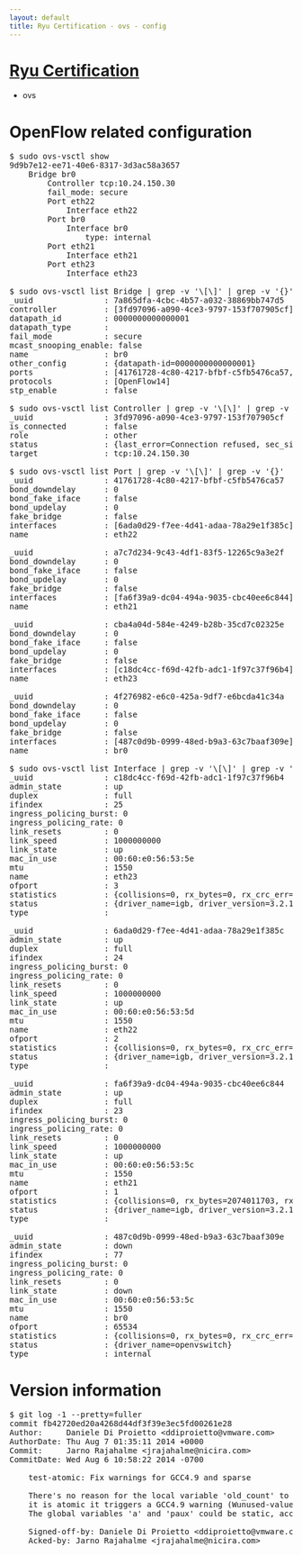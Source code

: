 ```yaml
---
layout: default
title: Ryu Certification - ovs - config
---
```

# [Ryu Certification](http://osrg.github.io/ryu/certification.html)
* ovs 

# OpenFlow related configuration
<pre>
$ sudo ovs-vsctl show
9d9b7e12-ee71-40e6-8317-3d3ac58a3657
    Bridge br0
        Controller tcp:10.24.150.30
        fail_mode: secure
        Port eth22
            Interface eth22
        Port br0
            Interface br0
                type: internal
        Port eth21
            Interface eth21
        Port eth23
            Interface eth23

$ sudo ovs-vsctl list Bridge | grep -v '\[\]' | grep -v '{}'
_uuid               : 7a865dfa-4cbc-4b57-a032-38869bb747d5
controller          : [3fd97096-a090-4ce3-9797-153f707905cf]
datapath_id         : 0000000000000001
datapath_type       : 
fail_mode           : secure
mcast_snooping_enable: false
name                : br0
other_config        : {datapath-id=0000000000000001}
ports               : [41761728-4c80-4217-bfbf-c5fb5476ca57, 4f276982-e6c0-425a-9df7-e6bcda41c34a, a7c7d234-9c43-4df1-83f5-12265c9a3e2f, cba4a04d-584e-4249-b28b-35cd7c02325e]
protocols           : [OpenFlow14]
stp_enable          : false

$ sudo ovs-vsctl list Controller | grep -v '\[\]' | grep -v '{}'
_uuid               : 3fd97096-a090-4ce3-9797-153f707905cf
is_connected        : false
role                : other
status              : {last_error=Connection refused, sec_since_connect=662, sec_since_disconnect=1, state=BACKOFF}
target              : tcp:10.24.150.30

$ sudo ovs-vsctl list Port | grep -v '\[\]' | grep -v '{}'
_uuid               : 41761728-4c80-4217-bfbf-c5fb5476ca57
bond_downdelay      : 0
bond_fake_iface     : false
bond_updelay        : 0
fake_bridge         : false
interfaces          : [6ada0d29-f7ee-4d41-adaa-78a29e1f385c]
name                : eth22

_uuid               : a7c7d234-9c43-4df1-83f5-12265c9a3e2f
bond_downdelay      : 0
bond_fake_iface     : false
bond_updelay        : 0
fake_bridge         : false
interfaces          : [fa6f39a9-dc04-494a-9035-cbc40ee6c844]
name                : eth21

_uuid               : cba4a04d-584e-4249-b28b-35cd7c02325e
bond_downdelay      : 0
bond_fake_iface     : false
bond_updelay        : 0
fake_bridge         : false
interfaces          : [c18dc4cc-f69d-42fb-adc1-1f97c37f96b4]
name                : eth23

_uuid               : 4f276982-e6c0-425a-9df7-e6bcda41c34a
bond_downdelay      : 0
bond_fake_iface     : false
bond_updelay        : 0
fake_bridge         : false
interfaces          : [487c0d9b-0999-48ed-b9a3-63c7baaf309e]
name                : br0

$ sudo ovs-vsctl list Interface | grep -v '\[\]' | grep -v '{}'
_uuid               : c18dc4cc-f69d-42fb-adc1-1f97c37f96b4
admin_state         : up
duplex              : full
ifindex             : 25
ingress_policing_burst: 0
ingress_policing_rate: 0
link_resets         : 0
link_speed          : 1000000000
link_state          : up
mac_in_use          : 00:60:e0:56:53:5e
mtu                 : 1550
name                : eth23
ofport              : 3
statistics          : {collisions=0, rx_bytes=0, rx_crc_err=0, rx_dropped=0, rx_errors=0, rx_frame_err=0, rx_over_err=0, rx_packets=0, tx_bytes=2697121500, tx_dropped=0, tx_errors=0, tx_packets=1798081}
status              : {driver_name=igb, driver_version=3.2.10-k, firmware_version=2.10-9}
type                : 

_uuid               : 6ada0d29-f7ee-4d41-adaa-78a29e1f385c
admin_state         : up
duplex              : full
ifindex             : 24
ingress_policing_burst: 0
ingress_policing_rate: 0
link_resets         : 0
link_speed          : 1000000000
link_state          : up
mac_in_use          : 00:60:e0:56:53:5d
mtu                 : 1550
name                : eth22
ofport              : 2
statistics          : {collisions=0, rx_bytes=0, rx_crc_err=0, rx_dropped=0, rx_errors=0, rx_frame_err=0, rx_over_err=0, rx_packets=0, tx_bytes=1229763420, tx_dropped=0, tx_errors=0, tx_packets=49508558}
status              : {driver_name=igb, driver_version=3.2.10-k, firmware_version=2.10-9}
type                : 

_uuid               : fa6f39a9-dc04-494a-9035-cbc40ee6c844
admin_state         : up
duplex              : full
ifindex             : 23
ingress_policing_burst: 0
ingress_policing_rate: 0
link_resets         : 0
link_speed          : 1000000000
link_state          : up
mac_in_use          : 00:60:e0:56:53:5c
mtu                 : 1550
name                : eth21
ofport              : 1
statistics          : {collisions=0, rx_bytes=2074011703, rx_crc_err=0, rx_dropped=0, rx_errors=0, rx_frame_err=0, rx_over_err=0, rx_packets=84447177, tx_bytes=0, tx_dropped=0, tx_errors=0, tx_packets=0}
status              : {driver_name=igb, driver_version=3.2.10-k, firmware_version=2.10-9}
type                : 

_uuid               : 487c0d9b-0999-48ed-b9a3-63c7baaf309e
admin_state         : down
ifindex             : 77
ingress_policing_burst: 0
ingress_policing_rate: 0
link_resets         : 0
link_state          : down
mac_in_use          : 00:60:e0:56:53:5c
mtu                 : 1550
name                : br0
ofport              : 65534
statistics          : {collisions=0, rx_bytes=0, rx_crc_err=0, rx_dropped=0, rx_errors=0, rx_frame_err=0, rx_over_err=0, rx_packets=0, tx_bytes=0, tx_dropped=0, tx_errors=0, tx_packets=0}
status              : {driver_name=openvswitch}
type                : internal
</pre>

# Version information
<pre>
$ git log -1 --pretty=fuller
commit fb42720ed20a4268d44df3f39e3ec5fd00261e28
Author:     Daniele Di Proietto &lt;ddiproietto@vmware.com&gt;
AuthorDate: Thu Aug 7 01:35:11 2014 +0000
Commit:     Jarno Rajahalme &lt;jrajahalme@nicira.com&gt;
CommitDate: Wed Aug 6 10:58:22 2014 -0700

    test-atomic: Fix warnings for GCC4.9 and sparse
    
    There's no reason for the local variable 'old_count' to be atomic. In fact, if
    it is atomic it triggers a GCC4.9 warning &#40;Wunused-value&#41;
    The global variables 'a' and 'paux' could be static, according to sparse.
    
    Signed-off-by: Daniele Di Proietto &lt;ddiproietto@vmware.com&gt;
    Acked-by: Jarno Rajahalme &lt;jrajahalme@nicira.com&gt;
</pre>
